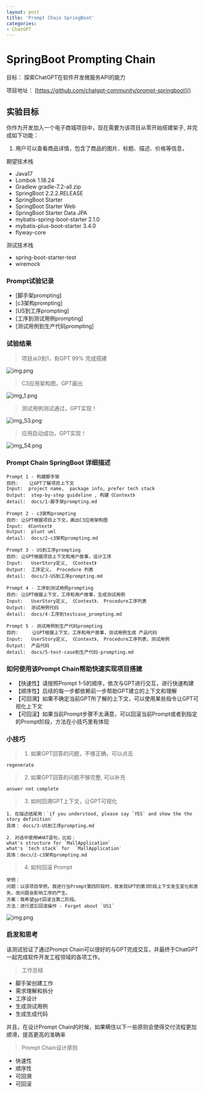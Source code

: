 ```yaml
---
layout: post
title: 'Prompt Chain SpringBoot'
categories:
- ChatGPT
---
```

# SpringBoot Prompting Chain

目标： 探索ChatGPT在软件开发微服务API的能力

项目地址： [https://github.com/chatgpt-community/prompt-springboot]()

## 实验目标

你作为开发加入一个电子商城项目中，现在需要为该项目从零开始搭建架子, 并完成如下功能：

1. 用户可以查看商品详情，包含了商品的图片、标题、描述、价格等信息，

期望技术栈

* Java17
* Lombok 1.18.24
* Gradlew gradle-7.2-all.zip
* SpringBoot 2.2.2.RELEASE
* SpringBoot Starter
* SpringBoot Starter Web
* SpringBoot Starter Data JPA
* mybatis-spring-boot-starter 2.1.0
* mybatis-plus-boot-starter 3.4.0
* flyway-core

测试技术栈

* spring-boot-starter-test
* wiremock

### Prompt试验记录

* [脚手架prompting]
* [c3架构prompting]
* [US到工序prompting]
* [工序到测试用例prompting]
* [测试用例到生产代码prompting]

### 试验结果

> 项目从0到1，有GPT 99% 完成搭建

![img.png](https://blog-1259114324.cos.ap-chengdu.myqcloud.com/gpt-prompt-chain-springboot/1.png)

> C3应用架构图，GPT画出

![img_1.png](https://blog-1259114324.cos.ap-chengdu.myqcloud.com/gpt-prompt-chain-springboot/2.png)

> 测试用例测试通过，GPT实现！

![img_53.png](https://blog-1259114324.cos.ap-chengdu.myqcloud.com/gpt-prompt-chain-springboot/3.png)

> 应用启动成功，GPT实现！

![img_54.png](https://blog-1259114324.cos.ap-chengdu.myqcloud.com/gpt-prompt-chain-springboot/4.png)

### Prompt Chain SpringBoot 详细描述

```text
Prompt 1 - 构建脚手架
目的:    让GPT了解项目上下文
Input:  project name,  package info, prefer tech stack
Output:  step-by-step guideline , 构建《Context》
detail:  docs/1-脚手架prompting.md
```

```text
Prompt 2 - c3架构prompting
目的: 让GPT根据项目上下文，画出C3应用架构图
Input:  《Context》
Output:  plunt uml
detail:  docs/2-c3架构prompting.md
```

```text
Prompt 3 - US到工序prompting
目的: 让GPT根据项目上下文和用户故事，设计工序
Input:   UserStory定义, 《Context》
Output:  工序定义， Procedure 列表
detail:  docs/3-US到工序prompting.md
```

```text
Prompt 4 - 工序到测试用例prompting
目的: 让GPT根据上下文，工序和用户故事，生成测试用例
Input:   UserStory定义, 《Context》， Procedure工序列表
Output:  测试用例代码
detail:  docs/4-工序到testcase_prompting.md
```

```text
Prompt 5 - 测试用例到生产代码prompting
目的:     让GPT根据上下文，工序和用户故事，测试用例生成 产品代码
Input:   UserStory定义, 《Context》， Procedure工序列表，测试用例
Output:  产品代码
detail:  docs/5-test-case到生产代码-prompting.md
```

### 如何使用该Prompt Chain帮助快速实现项目搭建

* 【快速性】请按照Prompt 1-5的顺序，依次与GPT进行交互，进行快速构建
* 【顺序性】后续的每一步都依赖前一步帮助GPT建立的上下文和理解
* 【可回溯】如果不确定当前GPT所了解的上下文，可以使用某些指令让GPT可视化上下文
* 【可回滚】如果当前Prompt步骤不太满意，可以回滚当前Prompt或者到指定的Prompt阶段，方法在小技巧里有体现

### 小技巧

> 1. 如果GPT回答的问题，不够正确，可以点击

```text
regenerate
```

> 2. 如果GPT回答的问题不够完整, 可以补充

```text
answer not complete
```

> 3. 如何回溯GPT上下文，让GPT可视化

```text
1. 在描述结尾用：`if you understood, please say `YES` and show the the story definition`   
具体： docs/3-US到工序prompting.md

2. 对话中使用WHAT语句，比如： 
what's structure for `MallApplication`
what's `tech stack` for  `MallApplication`
具体：docs/2-c3架构prompting.md
```

> 4. 如何回滚 Prompt

```text
举例： 
问题：以该项目举例，我进行当Prompt第四阶段时，我发现GPT的第3阶段上下文发生变化和丢失，改问题会影响工序的产生。
方案：我希望gpt回滚当第二阶段。
方法：进行遗忘回滚操作 - Forget about `US1`
```

![img.png](https://blog-1259114324.cos.ap-chengdu.myqcloud.com/gpt-prompt-chain-springboot/5.png)

### 启发和思考

该测试验证了通过Prompt Chain可以很好的与GPT完成交互，并最终于ChatGPT一起完成软件开发工程领域的各项工作。

> 工作总结

* 脚手架创建工作
* 需求理解和拆分
* 工序设计
* 生成测试用例
* 生成生成代码

并且，在设计Prompt Chain的时候，如果瞒住以下一些原则会使得交付流程更加顺滑，提高更高的准确率

> Prompt Chain设计原则

* 快速性
* 顺序性
* 可回溯
* 可回滚
